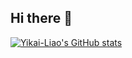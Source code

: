 ## Hi there 👋
[![Yikai-Liao's GitHub stats](https://github-readme-stats.vercel.app/api?username=Yikai-Liao&show_icons=true&theme=onedark)](https://github.com/anuraghazra/github-readme-stats)

<!--
**Yikai-Liao/Yikai-Liao** is a ✨ _special_ ✨ repository because its `README.md` (this file) appears on your GitHub profile.

Here are some ideas to get you started:

- 🔭 I’m currently working on ...
- 🌱 I’m currently learning ...
- 👯 I’m looking to collaborate on ...
- 🤔 I’m looking for help with ...
- 💬 Ask me about ...
- 📫 How to reach me: ...
- 😄 Pronouns: ...
- ⚡ Fun fact: ...
-->
